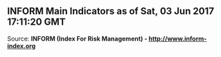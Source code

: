 ## INFORM Main Indicators as of Sat, 03 Jun 2017 17:11:20 GMT

Source: **INFORM (Index For Risk Management) - http://www.inform-index.org**
